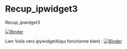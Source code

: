 # Recup_ipwidget3
Recup_ipwidget3

[![Binder](https://mybinder.org/badge_logo.svg)](https://mybinder.org/v2/gh/dfialaire/Recup_ipwidget3/HEAD)

Lien Voila vers ipywidget4(qui fonctionne bien) :
[![Binder](https://mybinder.org/badge_logo.svg)](https://mybinder.org/v2/gh/dfialaire/Recup_ipwidget3/HEAD?urlpath=voila%2Frender%2FRecup_ipwidget4.ipynb)


